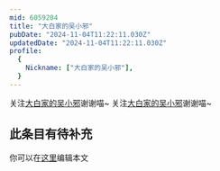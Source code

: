 ```yaml
---
mid: 6059204
title: "大白家的吴小邪"
pubDate: "2024-11-04T11:22:11.030Z"
updatedDate: "2024-11-04T11:22:11.030Z"
profile:
  {
    Nickname: ["大白家的吴小邪"],
  }
---
```


关注[大白家的吴小邪](https://space.bilibili.com/6059204)谢谢喵~ 关注[大白家的吴小邪](https://space.bilibili.com/6059204)谢谢喵~

## 此条目有待补充
你可以在[这里](https://github.com/Yuhanawa/VTuber.ICU/edit/master/src/content/v/大白家的吴小邪/index.md)编辑本文
